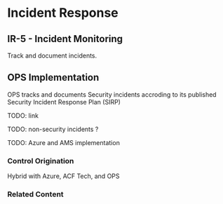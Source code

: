 # Incident Response
## IR-5 - Incident Monitoring

Track and document incidents.

## OPS Implementation

OPS tracks and documents Security incidents accroding to its published Security Incident Response Plan (SIRP)

TODO: link

TODO: non-security incidents ?

TODO: Azure and AMS implementation

### Control Origination

Hybrid with Azure, ACF Tech, and OPS

### Related Content
